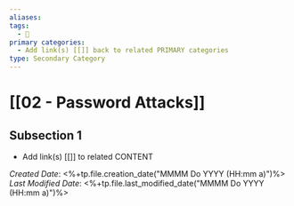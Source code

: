 ```yaml
---
aliases: 
tags:
  - 🥈
primary categories:
  - Add link(s) [[]] back to related PRIMARY categories
type: Secondary Category
---
```

# [[02 - Password Attacks]]

## Subsection 1
* Add link(s) [[]] to related CONTENT

*Created Date*: <%+tp.file.creation_date("MMMM Do YYYY (HH:mm a)")%>
*Last Modified Date*: <%+tp.file.last_modified_date("MMMM Do YYYY (HH:mm a)")%>
